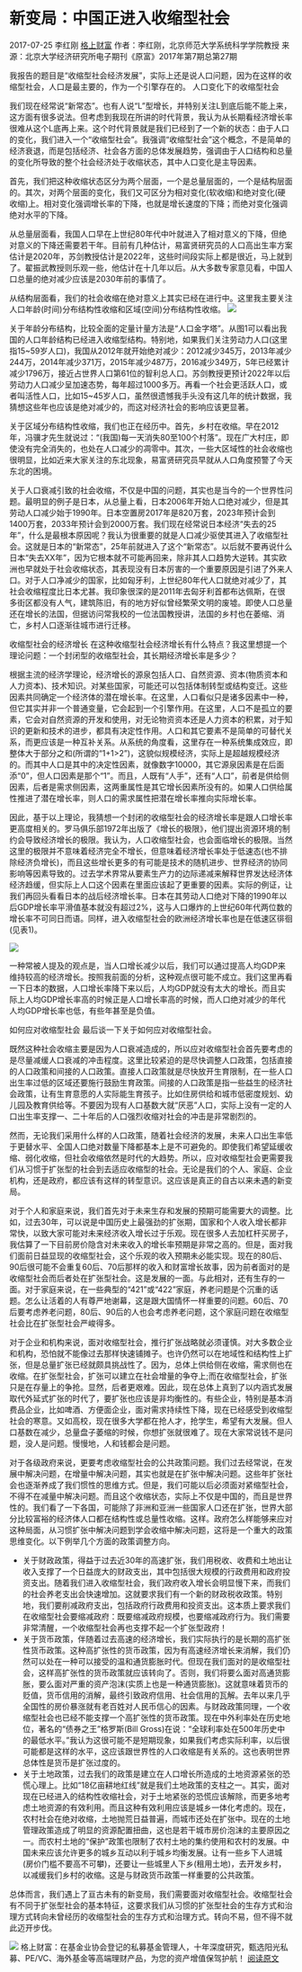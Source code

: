 # 新变局：中国正进入收缩型社会

2017-07-25 李红刚  [格上财富](http:///)
作者：李红刚，北京师范大学系统科学学院教授
来源：北京大学经济研究所电子期刊《原富》2017年第7期总第27期

我报告的题目是“收缩型社会经济发展”，实际上还是说人口问题，因为在这样的收缩型社会，人口是最主要的，作为一个引擎存在的。
人口变化下的收缩型社会

我们现在经常说“新常态”。也有人说“L”型增长，并特别关注L到底后能不能上来，这方面有很多说法。但考虑到我现在所讲的时代背景，我认为从长期看经济增长率很难从这个L底再上来。这个时代背景就是我们已经到了一个新的状态：由于人口的变化，我们进入一个“收缩型社会”。我强调“收缩型社会”这个概念，不是简单的经济衰退，而是包括经济、社会各方面的总体发展趋势，强调由于人口结构和总量的变化所导致的整个社会经济处于收缩状态，其中人口变化是主导因素。

首先，我们把这种收缩状态区分为两个层面，一个是总量层面的，一个是结构层面的。其次，对两个层面的变化，我们又可区分为相对变化(软收缩)和绝对变化(硬收缩)上。相对变化强调增长率的下降，也就是增长速度的下降；而绝对变化强调绝对水平的下降。

从总量层面看，我国人口早在上世纪80年代中叶就进入了相对意义的下降，但绝对意义的下降还需要若干年。目前有几种估计，易富贤研究员的人口高出生率方案估计是2020年，苏剑教授估计是2022年，这些时间段实际上都是很近，马上就到了。翟振武教授则乐观一些，他估计在十几年以后。从大多数专家意见看，中国人口总量的绝对减少应该是2030年前的事情了。

从结构层面看，我们的社会收缩在绝对意义上其实已经在进行中。这里我主要关注人口年龄(时间)分布结构性收缩和区域(空间)分布结构性收缩。
![](https://raw.githubusercontent.com/tpxipster/tpxGalaxy/master/vnote笔记汇/新变局：中国正进入收缩型社会.md/b517eed8ed8acf61b604545d6290105e.jpg)

关于年龄分布结构，比较全面的定量计量方法是“人口金字塔”。从图1可以看出我国的人口年龄结构已经进入收缩型结构。特别地，如果我们关注劳动力人口(这里指15~59岁人口)，我国从2012年就开始绝对减少：2012减少345万，2013年减少244万，2014年减少371万，2015年减少487万，2016减少349万，5年已经累计减少1796万，接近占世界人口第61位的智利总人口。苏剑教授更预计2022年以后劳动力人口减少呈加速态势，每年超过1000多万。再看一个社会更活跃人口，或者叫活性人口，比如15~45岁人口，虽然很遗憾我手头没有这几年的统计数据，我猜想这些年也应该是绝对减少的，而这对经济社会的影响应该更显著。

关于区域分布结构性收缩，我们也正在经历中。首先，乡村在收缩。早在2012年，冯骥才先生就说过：“(我国)每一天消失80至100个村落”。现在广大村庄，即使没有完全消失的，也处在人口减少的凋零中。其次，一些大区域性的社会收缩也很明显，比如近来大家关注的东北现象，易富贤研究员早就从人口角度预警了今天东北的困境。

关于人口衰减引致的社会收缩，不仅是中国的问题，其实也是当今的一个世界性问题。最明显的例子是日本，从总量上看，日本2006年开始人口绝对减少，但是其劳动人口减少始于1990年。日本空置房2017年是820万套，2023年预计会到1400万套，2033年预计会到2000万套。我们现在经常说日本经济“失去的25年”，什么是最根本原因呢？我认为很重要的就是人口减少驱使其进入了收缩型社会。这就是日本的“新常态”，25年前就进入了这个“新常态”。以后就不要再说什么日本“失去XX年”，因为它根本就不可能再回来，除非其人口趋势大逆转。其实欧洲也早就处于社会收缩状态，其表现没有日本厉害的一个重要原因是引进了外来人口。对于人口净减少的国家，比如匈牙利，上世纪80年代人口就绝对减少了，其社会收缩程度比日本尤甚。我印象很深的是2011年去匈牙利首都布达佩斯，在很多街区都没有人气，建筑陈旧，有的地方好似曾经繁荣文明的废墟。即使人口总量还在增长的法国，但据访问常我校的一位法国教授讲，法国的乡村也在萎缩、消亡，乡村人口逐渐往城市进行迁移。

收缩型社会的经济增长
在这种收缩型社会经济增长有什么特点？我这里想提一个理论问题：一个封闭型的收缩型社会，其长期经济增长率是多少？

根据主流的经济学理论，经济增长的源泉包括人口、自然资源、资本(物质资本和人力资本)、技术知识。对某些国家，可能还可以包括体制转型或结构变迁。这些因素共同确定一个经济体的潜在增长率。在这里，人口看似只是诸多因素中一种，但它其实并非一个普通变量，它会起到一个引擎作用。在这里，人口不是孤立的要素，它会对自然资源的开发和使用，对无论物资资本还是人力资本的积累，对于知识的更新和技术的进步，都具有决定性作用。人口和其它要素不是简单的可替代关系，而更应该是一种互补关系。从系统的角度看，这里存在一种系统集成效应，即整体大于部分之和(所谓的“1+1>2”)，这貌似规模经济，实际上是超越规模经济的。而其中人口是其中的决定性因素，就像数字10000，其它源泉因素是在后面添“0”，但人口因素是那个“1”。而且，人既有“人手”，还有“人口”，前者是供给侧因素，后者是需求侧因素，这两重属性是其它增长因素所没有的。如果人口供给属性推进了潜在增长率，则人口的需求属性把潜在增长率推向实际增长率。

因此，基于以上理论，我猜想一个封闭的收缩型社会的经济增长率是跟人口增长率更高度相关的。罗马俱乐部1972年出版了《增长的极限》，他们提出资源环境的制约会导致经济增长的极限。我认为，人口收缩型社会，也会面临增长的极限。当然这里的极限并不意味着经济完全不增长，但意味着经济增长率处于低速态(也不排除经济负增长)，而且这些增长更多的有可能是技术的随机进步、世界经济的协同影响等因素导致的。过去学术界常从要素生产力的边际递减来解释世界发达经济体经济趋缓，但实际上人口这个因素在里面应该起了更重要的因素。实际的例证，让我们再回头看看日本的战后经济增长率。日本在其劳动人口绝对下降的1990年以后GDP增长率平滑值基本就没有超过2%，这与人口爆炸的上世纪60年代两位数的增长率不可同日而语。同样，进入收缩型社会的欧洲经济增长率也是在低速区徘徊(见表1)。

![](https://raw.githubusercontent.com/tpxipster/tpxGalaxy/master/vnote笔记汇/新变局：中国正进入收缩型社会.md/8883496fe801a217a329551a9a0a3c60.jpg)

一种常被人提及的观点是，当人口增长减少以后，我们可以通过提高人均GDP来维持较高的经济增长。按照我前面的分析，这种观点很可能不成立。我们这里再看一下日本的数据，人口增长率降下来以后，人均GDP就没有太大的增长。而且实际上人均GDP增长率高的时候正是人口增长率高的时候，而人口绝对减少的年代人均GDP增长率也低，有些年甚至是负值。

如何应对收缩型社会
最后谈一下关于如何应对收缩型社会。

既然这种社会收缩主要是因为人口衰减造成的，所以应对收缩型社会首先要考虑的是尽量减缓人口衰减的冲击程度。这里比较紧迫的是尽快调整人口政策，包括直接的人口政策和间接的人口政策。直接人口政策就是尽快放开生育限制，在一些人口出生率过低的区域还要施行鼓励生育政策。间接的人口政策是指一些益生的经济社会政策，让有生育意愿的人实际能生育孩子。比如住房供给和城市低密度规划、幼儿园及教育供给等。不要因为现有人口基数大就“厌恶”人口，实际上没有一定的人口出生率支撑一、二十年后的人口强烈收缩对社会的冲击是非常剧烈的。

然而，无论我们采用什么样的人口政策，随着社会经济的发展，未来人口出生率低于更替水平、全国人口绝对数量下降都基本上是不可避免的。即使我们希望延缓收缩、弱化收缩，但社会收缩依然是时代的大趋势。所以，应对收缩型社会更需要我们从习惯于扩张型的社会到去适应收缩型的社会。无论是我们的个人、家庭、企业机构，还是政府，都应该有这样的转型意识。这应该是真正的自古以来未遇的新变局。

对于个人和家庭来说，我们首先对于未来生存和发展的预期可能需要大的调整。比如，过去30年，可以说是中国历史上最强劲的扩张期，国家和个人收入增长都非常快，以致大家可能对未来经济收入增长过于乐观。现在很多人去加杠杆买房子，我估算了一下目前房价隐含对未来收入的增长率预期是非常之高的。但是，面对我们面前日益显现的收缩型社会，这个乐观的收入预期未必能实现。现在的80后、90后很可能不会重复60后、70后那样的收入和财富增长故事，因为前者面对的是收缩型社会而后者处在扩张型社会。这是发展的一面。与此相对，还有生存的一面。对于家庭来说，在一些典型的“421”或“422”家庭，养老问题是个沉重的话题。怎么让活着的人有尊严地谢幕，这是跟大国情怀一样重要的问题。60后、70后要考虑养老问题，80后、90后的人也会考虑养老问题，这个家庭问题在收缩型社会比在扩张型社会严峻得多。

对于企业和机构来说，面对收缩型社会，推行扩张战略就必须谨慎。对大多数企业和机构，恐怕就不能像过去那样快速铺摊子。也许仍然可以在地域性和结构性上扩张，但是总量扩张已经就颇具挑战性了。因为，总体上供给侧在收缩，需求侧也在收缩。在扩张型社会，扩张可以建立在社会增量的争夺上;而在收缩型社会，扩张只是在存量上的争抢。显然，后者更艰难。因此，现在总体上真到了以内涵式发展取代外延式扩张的时代了，要扩张也应该是非均衡性的。有些企业，特别是基本消费品企业，比如啤酒、方便面企业，面对需求持续性下降，现在已经感受到收缩型社会的寒意。又如高校，现在很多大学都在抢人才，抢学生，希望有大发展。但人口基数在减少，总量盘子萎缩的时候，你想扩张就很难了。现在大家常说钱不是问题，没人是问题。慢慢地，人和钱都会是问题。

对于各级政府来说，更要考虑收缩型社会的公共政策问题。我们过去经常说，在发展中解决问题，在增量中解决问题，其实也就是在扩张中解决问题。这些年扩张社会也逐渐养成了我们惯性的思维方式。但是，我们可能以后必须面对紧缩型社会，不得不在减量中解决问题。而且这个收缩状态，实际上不仅是中国的，而且是世界性的。我们看了一下各国，可能除了非洲和亚洲一些国家人口还在扩张，世界大部分比较富裕的经济体人口都在结构性或总量性收缩。这样。政府怎么样能够来应对这种局面，从习惯扩张中解决问题到学会收缩中解决问题，这将是一个重大的政策思维变化。以下例举几个方面的政策调整方向。

- 关于财政政策，得益于过去近30年的高速扩张，我们用税收、收费和土地出让收入支撑了一个日益庞大的财政支出，其中包括很大规模的行政费用和政府投资支出。随着我们进入收缩型社会，我们政府收入增长会明显慢下来，而我们的社会养老支出会快速增加。这就要求我们有一个新的财政税收政策。特别地，我们要削减政府支出，包括政府行政费用和投资支出。这本质上要求我们在收缩型社会要缩减政府：既要缩减政府规模，也要缩减政府行为。我们需要非常清醒，一个收缩型社会再也支撑不起一个扩张型政府！
- 关于货币政策，伴随着过去高速的经济增长，我们实际执行的是长期的高扩张性货币政策。这种高扩张性的货币政策，因为有高速经济增长来消解，我们仍然可以处在一种可以接受的温和通货膨胀时代。但现在我们面对的是收缩型社会，这样高扩张性的货币政策就应该转向了。否则，我们将要么面对高通货膨胀，要么面对严重的资产泡沫(实质上也是一种通货膨胀)。这就意味着货币的贬值，货币信用的消解，最终引致政府信用、社会信用的瓦解。去年以来几乎全国性的房价暴涨就有老百姓对人民币信心的因素。与财政政策同理，一个收缩型社会也已经不能支撑一个高扩张性的货币政策。现在中外利率处在历史地位，著名的“债券之王”格罗斯(Bill Gross)在说：“全球利率处在500年历史中的最低水平。”我认为这很可能不是短期现象，如果我们考虑实际利率，以后很可能都是这样的水平，这应该跟世界性的人口收缩是有关系的。这也表明世界总体性是货币是扩张过度的。
- 关于土地政策，过去我们的政策是建立在人口增长所造成的土地资源紧张的恐慌心理上。比如“18亿亩耕地红线”就是我们土地政策的支柱之一。其实，面对现在已经进入的结构性收缩社会，对于土地紧张的恐慌应该解除，而更多地考虑土地资源的有效利用。而且这种有效利用应该是城乡一体化考虑的。现在，农村社会在绝对收缩，土地抛荒日益普遍，而城市还处在扩张中。现在的土地管理政策造成了明显的资源配置扭曲，这也是若干城市房价泡沫的主要原因之一。而农村土地的“保护”政策也限制了农村土地的集约使用和农村的发展。中国未来应该允许更多的城乡互动以利于城乡均衡发展。让有一些乡下人进城(房价门槛不要高不可攀)，还要让一些城里人下乡(租用土地)，去开发乡村，以减缓我们乡村的收缩。这是与财政货币政策一样重要的公共政策。

总体而言，我们遇上了亘古未有的新变局，我们需要面对收缩型社会。收缩型社会有不同于扩张型社会的基本特征，这要求我们从习惯的扩张型社会的生存方式和治理方式转向未曾经历的收缩型社会的生存方式和治理方式。转向不易，但不得不就此迈开步伐。

![](https://raw.githubusercontent.com/tpxipster/tpxGalaxy/master/vnote笔记汇/新变局：中国正进入收缩型社会.md/ce06dd970f0eb29ea225dbfd8adfe407.png)
格上财富：在基金业协会登记的私募基金管理人，十年深度研究，甄选阳光私募、PE/VC、海外基金等高端理财产品，为您的资产增值保驾护航！
[阅读原文](http:///)


